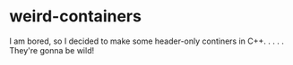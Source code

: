 # weird-containers
I am bored, so I decided to make some header-only continers in C++. . . . . They're gonna be wild!
